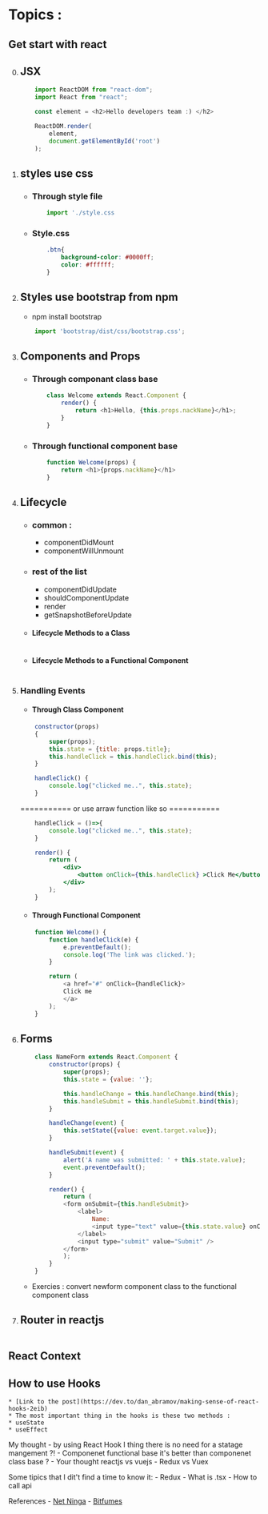 # Topics :

## Get start with react
0. ## JSX
    ```js
        import ReactDOM from "react-dom";
        import React from "react";

        const element = <h2>Hello developers team :) </h2>

        ReactDOM.render(
            element,
            document.getElementById('root')
        );
    ```

1. ## styles use css
    - ### Through style file
        ```js
            import './style.css
        ```
    - ### Style.css
        ```css
            .btn{
                background-color: #0000ff;
                color: #ffffff;
            }
        ```

2. ## Styles use bootstrap from npm 
    - npm install bootstrap
    ```js
        import 'bootstrap/dist/css/bootstrap.css';
    ```

3. ## Components and Props
    - ### Through componant class base
        ```js
            class Welcome extends React.Component {
                render() {
                    return <h1>Hello, {this.props.nackName}</h1>;
                }
            }
        ```

    - ### Through functional component base
        ```js
            function Welcome(props) {
                return <h1>{props.nackName}</h1>
            }
        ```

4. ## Lifecycle 
    - ### common :
        * componentDidMount
        * componentWillUnmount

    - ### rest of the list
        * componentDidUpdate
        * shouldComponentUpdate
        * render
        * getSnapshotBeforeUpdate


    - #### Lifecycle Methods to a Class
        ```js

        ```
    - #### Lifecycle Methods to a Functional Component
        ```js

        ```

5. ### Handling Events
    - #### Through Class Component
    ```js
        constructor(props)
        {
            super(props);
            this.state = {title: props.title};
            this.handleClick = this.handleClick.bind(this);
        }

        handleClick() {
            console.log("clicked me..", this.state);
        }
    ```
    =========== or use arraw function like so ===========
    ```js
        handleClick = ()=>{
            console.log("clicked me..", this.state);
        }
    ```

    ```jsx
        render() { 
            return ( 
                <div>
                    <button onClick={this.handleClick} >Click Me</button>
                </div>
            );
        }
    ```

    - #### Through Functional Component
    ```js
        function Welcome() {
            function handleClick(e) {
                e.preventDefault();
                console.log('The link was clicked.');
            }

            return (
                <a href="#" onClick={handleClick}>
                Click me
                </a>
            );
        }
    ```

7. ## Forms
    ```js
        class NameForm extends React.Component {
            constructor(props) {
                super(props);
                this.state = {value: ''};

                this.handleChange = this.handleChange.bind(this);
                this.handleSubmit = this.handleSubmit.bind(this);
            }

            handleChange(event) {
                this.setState({value: event.target.value});
            }

            handleSubmit(event) {
                alert('A name was submitted: ' + this.state.value);
                event.preventDefault();
            }

            render() {
                return (
                <form onSubmit={this.handleSubmit}>
                    <label>
                        Name:
                        <input type="text" value={this.state.value} onChange={this.handleChange} />
                    </label>
                    <input type="submit" value="Submit" />
                </form>
                );
            }
        }
    ```
    - Exercies :
        convert newform component class to the functional component class

6. ## Router in reactjs
```js

```


## React Context

## How to use Hooks
    * [Link to the post](https://dev.to/dan_abramov/making-sense-of-react-hooks-2eib)
    * The most important thing in the hooks is these two methods :
    * useState
    * useEffect

My thought
    - by using React Hook I thing there is no need for a statage mangement ?!
    - Componenet functional base it's better than componenet class base ?
    - Your thought reactjs vs vuejs
    - Redux vs Vuex

Some tipics that I dit't find a time to know it:
    - Redux
    - What is .tsx
    - How to call api


References
    - [Net Ninga](https://www.youtube.com/watch?v=rDVe6pmeAjo&list=PL4cUxeGkcC9hNokByJilPg5g9m2APUePI&index=12)
    - [Bitfumes](https://www.youtube.com/watch?v=I6tbhNUU96Y&t=7310s)